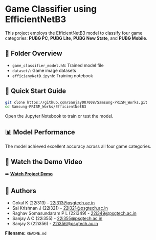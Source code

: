 # Game Classifier using EfficientNetB3

This project employs the EfficientNetB3 model to classify four game categories: **PUBG PC**, **PUBG Lite**, **PUBG New State**, and **PUBG Mobile**.

## 📂 Folder Overview
- `game_classifier_model.h5`: Trained model file
- `dataset/`: Game image datasets
- `efficienyNetB.ipynb`: Training notebook

## 🚀 Quick Start Guide
```bash
git clone https://github.com/Sanjay007008/Samsung-PRISM_Works.git
cd Samsung-PRISM_Works/EfficientNetB3
```
Open the Jupyter Notebook to train or test the model.

## 📊 Model Performance
The model achieved excellent accuracy across all four game categories.

## 🎉 Watch the Demo Video
➡️ **[Watch Project Demo](https://drive.google.com/file/d/1KXWIjDQxHLiNW2NbcT77WODmelP8W5gK/view?usp=drive_link)**

## 📝 Authors
- Gokul K (22i313) - 22i313@psgtech.ac.in
- Sai Krishnan J (22i321) - 22i321@psgtech.ac.in
- Raghav Somasundaram P L (22i349) - 22i349@psgtech.ac.in
- Sanjay A C (22i355) - 22i355@psgtech.ac.in
- Sanjay S (22i356) - 22i356@psgtech.ac.in

**Filename:** `README.md`
